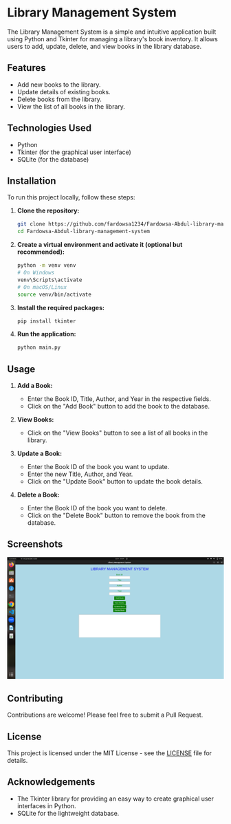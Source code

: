 # Library Management System

The Library Management System is a simple and intuitive application built using Python and Tkinter for managing a library's book inventory. It allows users to add, update, delete, and view books in the library database.

## Features

- Add new books to the library.
- Update details of existing books.
- Delete books from the library.
- View the list of all books in the library.

## Technologies Used

- Python
- Tkinter (for the graphical user interface)
- SQLite (for the database)

## Installation

To run this project locally, follow these steps:

1. **Clone the repository:**

    ```bash
    git clone https://github.com/fardowsa1234/Fardowsa-Abdul-library-management-system.git
    cd Fardowsa-Abdul-library-management-system
    ```

2. **Create a virtual environment and activate it (optional but recommended):**

    ```bash
    python -m venv venv
    # On Windows
    venv\Scripts\activate
    # On macOS/Linux
    source venv/bin/activate
    ```

3. **Install the required packages:**

    ```bash
    pip install tkinter
    ```

4. **Run the application:**

    ```bash
    python main.py
    ```

## Usage

1. **Add a Book:**
   - Enter the Book ID, Title, Author, and Year in the respective fields.
   - Click on the "Add Book" button to add the book to the database.

2. **View Books:**
   - Click on the "View Books" button to see a list of all books in the library.

3. **Update a Book:**
   - Enter the Book ID of the book you want to update.
   - Enter the new Title, Author, and Year.
   - Click on the "Update Book" button to update the book details.

4. **Delete a Book:**
   - Enter the Book ID of the book you want to delete.
   - Click on the "Delete Book" button to remove the book from the database.

## Screenshots

![Library Management System](Screenshot.png)

## Contributing

Contributions are welcome! Please feel free to submit a Pull Request.

## License

This project is licensed under the MIT License - see the [LICENSE](LICENSE) file for details.

## Acknowledgements

- The Tkinter library for providing an easy way to create graphical user interfaces in Python.
- SQLite for the lightweight database.

